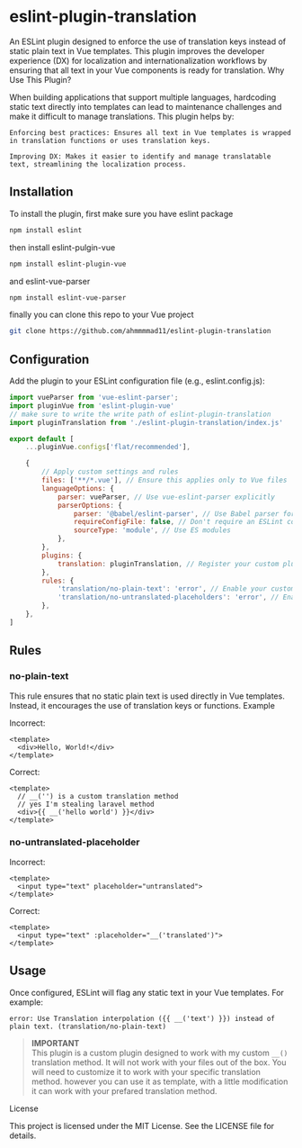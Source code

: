 # eslint-plugin-translation

An ESLint plugin designed to enforce the use of translation keys instead of static plain text in Vue templates. This plugin improves the developer experience (DX) for localization and internationalization workflows by ensuring that all text in your Vue components is ready for translation.
Why Use This Plugin?

When building applications that support multiple languages, hardcoding static text directly into templates can lead to maintenance challenges and make it difficult to manage translations. This plugin helps by:

    Enforcing best practices: Ensures all text in Vue templates is wrapped in translation functions or uses translation keys.

    Improving DX: Makes it easier to identify and manage translatable text, streamlining the localization process.


## Installation

To install the plugin, first make sure you have eslint package

``` bash
npm install eslint
```

then install eslint-pulgin-vue
``` bash
npm install eslint-plugin-vue
```

and eslint-vue-parser
``` bash
npm install eslint-vue-parser
```

finally you can clone this repo to your Vue project

``` bash
git clone https://github.com/ahmmmmad11/eslint-plugin-translation
```


## Configuration

Add the plugin to your ESLint configuration file (e.g., eslint.config.js):

``` js
import vueParser from 'vue-eslint-parser';
import pluginVue from 'eslint-plugin-vue'
// make sure to write the write path of eslint-plugin-translation
import pluginTranslation from './eslint-plugin-translation/index.js'

export default [
    ...pluginVue.configs['flat/recommended'],

    {
        // Apply custom settings and rules
        files: ['**/*.vue'], // Ensure this applies only to Vue files
        languageOptions: {
            parser: vueParser, // Use vue-eslint-parser explicitly
            parserOptions: {
                parser: '@babel/eslint-parser', // Use Babel parser for script blocks
                requireConfigFile: false, // Don't require an ESLint config file
                sourceType: 'module', // Use ES modules
            },
        },
        plugins: {
            translation: pluginTranslation, // Register your custom plugin
        },
        rules: {
            'translation/no-plain-text': 'error', // Enable your custom rule
            'translation/no-untranslated-placeholders': 'error', // Enable your custom rule
        },
    },
]

```

## Rules
### no-plain-text

This rule ensures that no static plain text is used directly in Vue templates. Instead, it encourages the use of translation keys or functions.
Example

Incorrect:

``` vue
<template>
  <div>Hello, World!</div>
</template>
```

Correct:

``` vue
<template>
  // __('') is a custom translation method
  // yes I'm stealing laravel method 
  <div>{{ __('hello world') }}</div>
</template>
```

### no-untranslated-placeholder

Incorrect:

``` vue
<template>
  <input type="text" placeholder="untranslated">
</template>
```

Correct:

``` vue
<template>
  <input type="text" :placeholder="__('translated')">
</template>
```

## Usage

Once configured, ESLint will flag any static text in your Vue templates. For example:

```
error: Use Translation interpolation ({{ __('text') }}) instead of plain text. (translation/no-plain-text)
```

> **IMPORTANT**  
> This plugin is a custom plugin designed to work with my custom `__()` translation method. It will not work with your files out of the box. You will need to customize it to work with your specific translation method. however you can use it as template, with a little modification it can work with your prefared translation method.


License

This project is licensed under the MIT License. See the LICENSE file for details.

